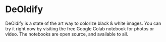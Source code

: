 # DeOldify
DeOldify is a state of the art way to colorize black &amp; white images. You can try it right now by visiting the free Google Colab notebook for photos or video. The notebooks are open source, and available to all.
